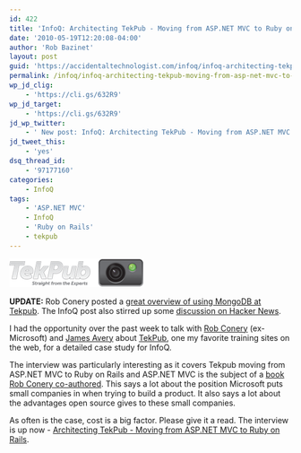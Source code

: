 ```yaml
---
id: 422
title: 'InfoQ: Architecting TekPub - Moving from ASP.NET MVC to Ruby on Rails'
date: '2010-05-19T12:20:08-04:00'
author: 'Rob Bazinet'
layout: post
guid: 'https://accidentaltechnologist.com/infoq/infoq-architecting-tekpub-moving-from-asp-net-mvc-to-ruby-on-rails/'
permalink: /infoq/infoq-architecting-tekpub-moving-from-asp-net-mvc-to-ruby-on-rails/
wp_jd_clig:
    - 'https://cli.gs/632R9'
wp_jd_target:
    - 'https://cli.gs/632R9'
jd_wp_twitter:
    - ' New post: InfoQ: Architecting TekPub - Moving from ASP.NET MVC to Ruby on Rails https://cli.gs/632R9'
jd_tweet_this:
    - 'yes'
dsq_thread_id:
    - '97177160'
categories:
    - InfoQ
tags:
    - 'ASP.NET MVC'
    - InfoQ
    - 'Ruby on Rails'
    - tekpub
---
```


 [![TekPub_logo](/assets/img/2010/05/TekPub_logo_thumb.png "TekPub_logo")](/assets/img/2010/05/TekPub_logo1.png)

**UPDATE:** Rob Conery posted a [great overview of using MongoDB at Tekpub](https://blog.wekeroad.com/2010/05/19/no-sql-in-the-wild). The InfoQ post also stirred up some [discussion on Hacker News](https://news.ycombinator.com/item?id=1362169).

I had the opportunity over the past week to talk with [Rob Conery](https://blog.wekeroad.com/) (ex-Microsoft) and [James Avery](https://averyblog.com/) about [TekPub](https://tekpub.com/), one my favorite training sites on the web, for a detailed case study for InfoQ.

The interview was particularly interesting as it covers Tekpub moving from ASP.NET MVC to Ruby on Rails and ASP.NET MVC is the subject of a [book Rob Conery co-authored](https://www.amazon.com/Professional-ASP-NET-MVC-Wrox-Programmer/dp/0470384611/ref=sr_1_2?ie=UTF8&s=books&qid=1274236324&sr=8-2). This says a lot about the position Microsoft puts small companies in when trying to build a product. It also says a lot about the advantages open source gives to these small companies.

As often is the case, cost is a big factor. Please give it a read. The interview is up now - [Architecting TekPub - Moving from ASP.NET MVC to Ruby on Rails](https://www.infoq.com/articles/architecting-tekpub).